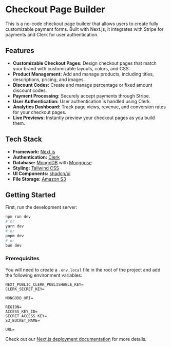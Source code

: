 # Checkout Page Builder

This is a no-code checkout page builder that allows users to create fully customizable payment forms. Built with Next.js, it integrates with Stripe for payments and Clerk for user authentication.

## Features

* **Customizable Checkout Pages:** Design checkout pages that match your brand with customizable layouts, colors, and CSS.
* **Product Management:** Add and manage products, including titles, descriptions, pricing, and images.
* **Discount Codes:** Create and manage percentage or fixed amount discount codes.
* **Payment Processing:** Securely accept payments through Stripe.
* **User Authentication:** User authentication is handled using Clerk.
* **Analytics Dashboard:** Track page views, revenue, and conversion rates for your checkout pages.
* **Live Previews:** Instantly preview your checkout pages as you build them.

## Tech Stack

* **Framework:** [Next.js](https://nextjs.org/)
* **Authentication:** [Clerk](https://clerk.com/)
* **Database:** [MongoDB](https://www.mongodb.com/) with [Mongoose](https://mongoosejs.com/)
* **Styling:** [Tailwind CSS](https://tailwindcss.com/)
* **UI Components:** [shadcn/ui](https://ui.shadcn.com/)
* **File Storage:** [Amazon S3](https://aws.amazon.com/s3/)

## Getting Started

First, run the development server:

```bash
npm run dev
# or
yarn dev
# or
pnpm dev
# or
bun dev
```

### Prerequisites

You will need to create a `.env.local` file in the root of the project and add the following environment variables:

```
NEXT_PUBLIC_CLERK_PUBLISHABLE_KEY=
CLERK_SECRET_KEY=

MONGODB_URI=

REGION=
ACCESS_KEY_ID=
SECRET_ACCESS_KEY=
S3_BUCKET_NAME=

URL=
```


Check out our [Next.js deployment documentation](https://nextjs.org/docs/app/building-your-application/deploying) for more details.
